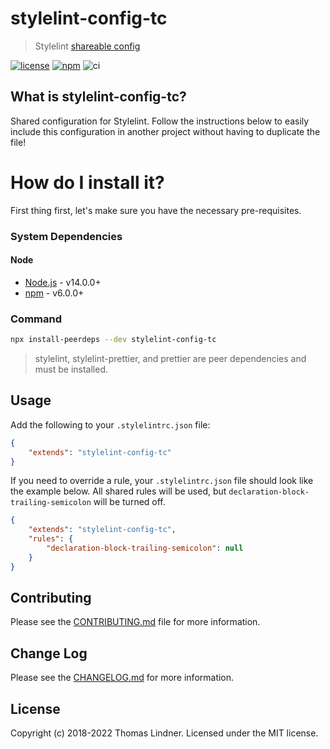# stylelint-config-tc

> Stylelint [shareable config](http://stylelint.io/user-guide/configuration/#extends)

[![license](https://img.shields.io/github/license/tclindner/stylelint-config-tc.svg?maxAge=2592000&style=flat-square)](https://github.com/tclindner/stylelint-config-tc/blob/master/LICENSE)
[![npm](https://img.shields.io/npm/v/stylelint-config-tc.svg?maxAge=2592000?style=flat-square)](https://www.npmjs.com/package/stylelint-config-tc)
![ci](https://github.com/tclindner/stylelint-config-tc/workflows/ci/badge.svg?branch=master)

## What is stylelint-config-tc?

Shared configuration for Stylelint. Follow the instructions below to easily include this configuration in another project without having to duplicate the file!

# How do I install it?

First thing first, let's make sure you have the necessary pre-requisites.

### System Dependencies

#### Node

* [Node.js](https://nodejs.org/) - v14.0.0+
* [npm](http://npmjs.com) - v6.0.0+

### Command

```bash
npx install-peerdeps --dev stylelint-config-tc
```

> stylelint, stylelint-prettier, and prettier are peer dependencies and must be installed.

## Usage

Add the following to your `.stylelintrc.json` file:

```json
{
	"extends": "stylelint-config-tc"
}
```

If you need to override a rule, your `.stylelintrc.json` file should look like the example below. All shared rules will be used, but `declaration-block-trailing-semicolon` will be turned off.

```json
{
	"extends": "stylelint-config-tc",
	"rules": {
		"declaration-block-trailing-semicolon": null
	}
}
```

## Contributing

Please see the [CONTRIBUTING.md](CONTRIBUTING.md) file for more information.

## Change Log

Please see the [CHANGELOG.md](CHANGELOG.md) for more information.

## License

Copyright (c) 2018-2022 Thomas Lindner. Licensed under the MIT license.
